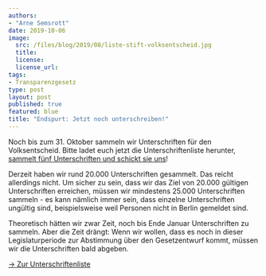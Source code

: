 ```yaml
---
authors:
- "Arne Semsrott"
date: 2019-10-06
image:
  src: /files/blog/2019/08/liste-stift-volksentscheid.jpg
  title:
  license:
  license_url:
tags:
- Transparenzgesetz
type: post
layout: post
published: true
featured: blue
title: "Endspurt: Jetzt noch unterschreiben!"
---
```


Noch bis zum 31. Oktober sammeln wir Unterschriften für den Volksentscheid. Bitte ladet euch jetzt die Unterschriftenliste herunter, [sammelt fünf Unterschriften und schickt sie uns](https://volksentscheid-transparenz.de/mitmachen/)!

Derzeit haben wir rund 20.000 Unterschriften gesammelt. Das reicht allerdings nicht. Um sicher zu sein, dass wir das Ziel von 20.000 gültigen Unterschriften erreichen, müssen wir mindestens 25.000 Unterschriften sammeln - es kann nämlich immer sein, dass einzelne Unterschriften ungültig sind, beispielsweise weil Personen nicht in Berlin gemeldet sind.

Theoretisch hätten wir zwar Zeit, noch bis Ende Januar Unterschriften zu sammeln. Aber die Zeit drängt: Wenn wir wollen, dass es noch in dieser Legislaturperiode zur Abstimmung über den Gesetzentwurf kommt, müssen wir die Unterschriften bald abgeben.

[→ Zur Unterschriftenliste](https://volksentscheid-transparenz.de/mitmachen/)
